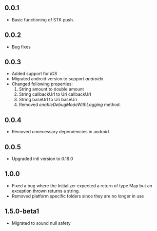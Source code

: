 ## 0.0.1

* Basic functioning of STK push.
## 0.0.2
* Bug fixes
## 0.0.3
* Added support for *iOS*
* Migrated android version to support *androidx*
* Changed following properties:
    1. String amount to double amount
    2. String callbackUrl to Uri callbackUrl
    3. String baseUrl to Uri baseUri
    3. Removed _enableDebugModeWithLogging_ method.

## 0.0.4
* Removed unnecessary dependencies in android.

## 0.0.5
* Upgraded intl version to 0.16.0

## 1.0.0
* Fixed a bug where the Initializer expected a return of type Map but
an exception thrown returns a string.
* Removed platform specific folders since they are no longer in use

## 1.5.0-beta1
* Migrated to sound null safety